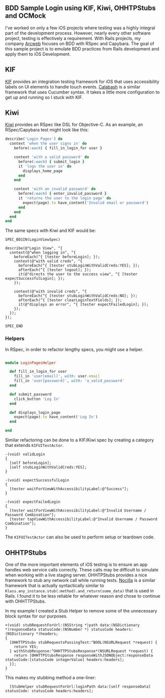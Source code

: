 ## BDD Sample Login using KIF, Kiwi, OHHTPStubs and OCMock

I've worked on only a few iOS projects where testing was a highly integral part of the development process. However, nearly every other software project, testing is effectively a requirement. With Rails projects, my company [Arcweb](http://arcweb.co) focuses on BDD with RSpec and Capybara. The goal of this sample project is to emulate BDD practices from Rails development and apply them to iOS Development.

## KIF

[KIF](https://github.com/kif-framework/KIF) provides an integration testing framework for iOS that uses accessibility labels on UI elements to handle touch events. [Calabash](https://github.com/calabash/calabash-ios) is a similar framework that uses Cucumber syntax. It takes a little more configuration to get up and running so I stuck with KIF.

## Kiwi

[Kiwi](https://github.com/kiwi-bdd/Kiwi) provides an RSpec like DSL for Objective-C. As an example, an RSpec/Capybara test might look like this:

``` ruby
describe('Login Pages') do
  context 'when the user signs in' do
    before(:each) { fill_in_login_for user }

    context 'with a valid password' do
      before(:each) { submit_login }
      it 'logs the user in' do 
        displays_home_page
      end
    end

    context 'with an invalid password' do
      before(:each) { enter_invalid_password }
      it 'returns the user to the login page' do
        expect(page).to have_content('Invalid email or password')
      end
    end
  end
end
```

The same specs with Kiwi and KIF would be:

``` Obj-c
SPEC_BEGIN(LoginViewSpec)

describe(@"Login View", ^{
  context(@"when logging in", ^{
    beforeEach(^{ [tester beforeLogin]; });
    context(@"with valid creds", ^{
      beforeEach(^{ [tester stubLoginWithValidCreds:YES]; });
      afterEach(^{ [tester logout]; });
      it(@"directs the user to the success view", ^{ [tester expectSuccessfulLogin]; });
    });
		
    context(@"with invalid creds", ^{
      beforeEach(^{ [tester stubLoginWithValidCreds:NO]; });
      afterEach(^{ [tester clearLoginTextFields]; });
      it(@"displays an error", ^{ [tester expectFailedLogin]; });
    });
  });
});

SPEC_END
``` 

### Helpers

In RSpec, in order to refactor lengthy specs, you might use a helper.

``` ruby

module LoginPagesHelper

  def fill_in_login_for user
    fill_in 'user[email]', with: user.email
    fill_in 'user[password]', with: 'a_valid_password'
  end

  def submit_password
    click_button 'Log In'
  end

  def displays_login_page
    expect(page).to have_content('Log In')
  end

end

```

Similar refactoring can be done to a KIF/Kiwi spec by creating a category that extends ```KIFUITestActor```.

``` Obj-C
-(void) validLogin
{
  [self beforeLogin];
  [self stubLoginWithValidCreds:YES];
}

-(void) expectSuccessfulLogin
{
  [tester waitForViewWithAccessibilityLabel:@"Success"];
}

-(void) expectFailedLogin
{
  [tester waitForViewWithAccessibilityLabel:@"Invalid Username / Password Combination"];
  [tester tapViewWithAccessibilityLabel:@"Invalid Username / Password Combination"];
}

```

The ```KIFUITestActor``` can also be used to perform setup or teardown code.

## OHHTPStubs

One of the more important elements of iOS testing is to ensure an app handles web service calls correctly. These calls may be difficult to simulate when working with a live staging server. OHHTPStubs provides a nice framework to stub any network call while running tests. [Nocilla](https://github.com/luisobo/Nocilla) is a similar framework that is actually syntactically similar to ```Klass.any_instance.stub(:method).and_return(some_data)``` that is used in Rails. I found it to be less reliable for whatever reason and chose to continue with OHHTTPStubs.

In my example I created a Stub Helper to remove some of the unnecessary block syntax for our purposes.

``` Obj-c
+(void) stubRequestForUrl:(NSString *)path data:(NSDictionary *)responseData statusCode:(NSNumber *) statusCode headers:(NSDictionary *)headers;
{
  [OHHTTPStubs stubRequestsPassingTest:^BOOL(NSURLRequest *request) {
    return YES;
  } withStubResponse:^OHHTTPStubsResponse*(NSURLRequest *request) {
    return [OHHTTPStubsResponse responseWithJSONObject:responseData statusCode:[statusCode integerValue] headers:headers];
  }];
}
```

This makes my stubbing method a one-liner:

``` Obj-c
  [StubHelper stubRequestForUrl:loginPath data:[self responseData] statusCode: statusCode headers:headers];
```


